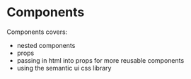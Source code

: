 # Components
Components covers:
- nested components
- props
- passing in html into props for more reusable components
- using the semantic ui css library